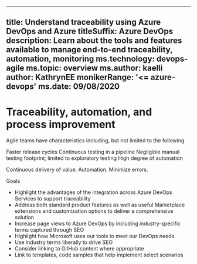 
---
title: Understand traceability using Azure DevOps and Azure 
titleSuffix: Azure DevOps
description: Learn about the tools and features available to manage end-to-end traceability, automation, monitoring 
ms.technology: devops-agile 
ms.topic: overview
ms.author: kaelli
author: KathrynEE
monikerRange: '<= azure-devops'
ms.date: 09/08/2020
---


# Traceability, automation, and process improvement 

Agile teams have characteristics including, but not limited to the following

Faster release cycles
Continuous testing in a pipeline
Negligible manual testing footprint; limited to exploratory testing
High degree of automation

Continuous delivery of value. 
Automation. Minimize errors. 

Goals 
- Highlight the advantages of the integration across Azure DevOps Services to support traceability 
- Address both standard product features as well as useful Marketplace extensions and customization options to deliver a comprehensive solution
- Increase page views to Azure DevOps by including industry-specific terms captured through SEO 
- Highlight how Microsoft uses our tools to meet our DevOps needs. 
- Use industry terms liberally to drive SEO 
- Consider linking to GitHub content where appropriate 
- Link to templates, code samples that help implement select scenarios   
